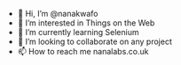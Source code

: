 - 👋 Hi, I’m @nanakwafo
- 👀 I’m interested in Things on the Web
- 🌱 I’m currently learning Selenium
- 💞️ I’m looking to collaborate on  any project
- 📫 How to reach me nanalabs.co.uk

<!---
nanakwafo/nanakwafo is a ✨ special ✨ repository because its `README.md` (this file) appears on your GitHub profile.
You can click the Preview link to take a look at your changes.
--->
